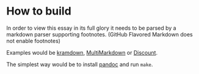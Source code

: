 # How to build

In order to view this essay in its full glory it needs to be parsed by a markdown parser supporting footnotes. (GitHub Flavored Markdown does not enable footnotes)

Examples would be [kramdown][], [MultiMarkdown][] or [Discount][].

The simplest way would be to install [pandoc][] and run `make`.

[kramdown]: http://kramdown.gettalong.org/index.html
[MultiMarkdown]: http://fletcherpenney.net/multimarkdown/
[Discount]: http://www.pell.portland.or.us/~orc/Code/discount/
[pandoc]: http://johnmacfarlane.net/pandoc/
